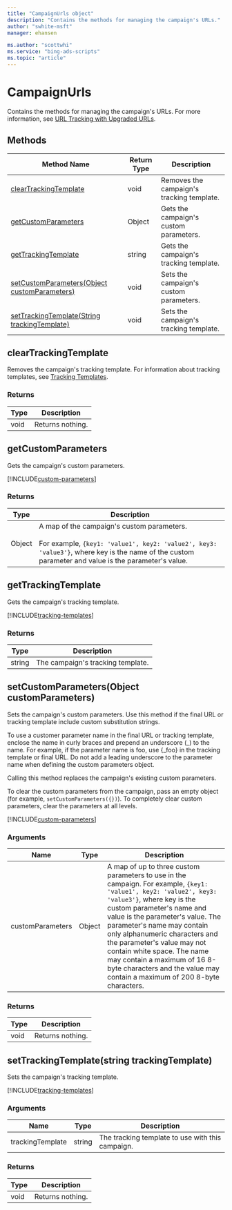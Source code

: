 ```yaml
---
title: "CampaignUrls object"
description: "Contains the methods for managing the campaign's URLs."
author: "swhite-msft"
manager: ehansen

ms.author: "scottwhi"
ms.service: "bing-ads-scripts"
ms.topic: "article"
---
```


# CampaignUrls

Contains the methods for managing the campaign's URLs. For more information, see [URL Tracking with Upgraded URLs](/advertising/guides/url-tracking-upgraded-urls).

## Methods
|Method Name|Return Type|Description|
|-|-|-
[clearTrackingTemplate](#cleartrackingtemplate)|void|Removes the campaign's tracking template.
[getCustomParameters](#getcustomparameters)|Object|Gets the campaign's custom parameters.
[getTrackingTemplate](#gettrackingtemplate)|string|Gets the campaign's tracking template.
[setCustomParameters(Object customParameters)](#setcustomparameters-object-customparameters-)|void|Sets the campaign's custom parameters.
[setTrackingTemplate(String trackingTemplate)](#settrackingtemplate-string-trackingtemplate-)|void|Sets the campaign's tracking template.

## <a name="cleartrackingtemplate"></a>clearTrackingTemplate
Removes the campaign's tracking template. For information about tracking templates, see [Tracking Templates](/advertising/guides/url-tracking-upgraded-urls#trackingtemplatevalidation).

### Returns
|Type|Description|
|-|-
void|Returns nothing.

## <a name="getcustomparameters"></a>getCustomParameters
Gets the campaign's custom parameters.  

[!INCLUDE[custom-parameters](../includes/custom-parameters.md)]

### Returns
|Type|Description|
|-|-
Object|A map of the campaign's custom parameters.<br /><br />For example, `{key1: 'value1', key2: 'value2', key3: 'value3'}`, where key is the name of the custom parameter and value is the parameter's value.

## <a name="gettrackingtemplate"></a>getTrackingTemplate
Gets the campaign's tracking template. 

[!INCLUDE[tracking-templates](../includes/tracking-templates.md)]

### Returns
|Type|Description|
|-|-
string|The campaign's tracking template.

## <a name="setcustomparameters-object-customparameters-"></a>setCustomParameters(Object customParameters)
Sets the campaign's custom parameters. Use this method if the final URL or tracking template include custom substitution strings.

To use a customer parameter name in the final URL or tracking template, enclose the name in curly braces and prepend an underscore (\_) to the name. For example, if the parameter name is foo, use {_foo} in the tracking template or final URL. Do not add a leading underscore to the parameter name when defining the custom parameters object. 

Calling this method replaces the campaign's existing custom parameters.

To clear the custom parameters from the campaign, pass an empty object (for example, `setCustomParameters({})`). To completely clear custom parameters, clear the parameters at all levels.

[!INCLUDE[custom-parameters](../includes/custom-parameters.md)]


### Arguments
|Name|Type|Description|
|-|-|-
customParameters|Object|A map of up to three custom parameters to use in the campaign. For example, `{key1: 'value1', key2: 'value2', key3: 'value3'}`, where key is the custom parameter's name and value is the parameter's value. The parameter's name may contain only alphanumeric characters and the parameter's value may not contain white space. The name may contain a maximum of 16 8-byte characters and the value may contain a maximum of 200 8-byte characters.

### Returns
|Type|Description|
|-|-
void|Returns nothing.

## <a name="settrackingtemplate-string-trackingtemplate-"></a>setTrackingTemplate(string trackingTemplate)
Sets the campaign's tracking template. 

[!INCLUDE[tracking-templates](../includes/tracking-templates.md)]

### Arguments
|Name|Type|Description|
|-|-|-
trackingTemplate|string|The tracking template to use with this campaign.

### Returns
|Type|Description|
|-|-
void|Returns nothing.

